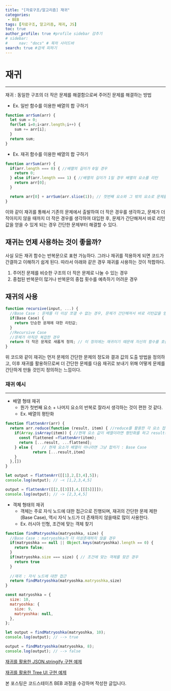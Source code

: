 ```yaml
---
title: "[자료구조/알고리즘] 재귀"
categories:
 - BEB
tags: [자료구조, 알고리즘, 재귀, JS] 
toc: true
author_profile: true #profile sidebar 감추기
# sidebar:
#     nav: "docs" # 목차 사이드바
search: true #검색 피하기
---
```


# 재귀

---------------------------

재귀 : 동일한 구조의 더 작은 문제를 해결함으로써 주어진 문제를 해결하는 방법

- Ex. 일반 함수를 이용한 배열의 합 구하기

```js
function arrSum(arr) {
  let sum = 0;
  for(let i=0;i<arr.length;i++) {
    sum += arr[i];
  }
  return sum;
}
```

- Ex. 재귀 함수를 이용한 배열의 합 구하기

```js
function arrSum(arr) {
  if(arr.length === 0) { //배열의 길이가 0일 경우
    return 0;
  } else if(arr.length === 1) { //배열의 길이가 1일 경우 배열의 요소를 리턴
    return arr[0];
  }

  return arr[0] + arrSum(arr.slice(1)); // 첫번째 요소와 그 밖의 요소로 문제를 나눈다.
}
```

이와 같이 재귀를 통해서 기존의 문제에서 출발하여 더 작은 경우를 생각하고, 문제가 더 작아지지 않을 때까지 더 작은 경우를 생각하여 대입한 후, 문제가 간단해져서 바로 리턴값을 얻을 수 있게 되는 경우 간단한 문제부터 해결할 수 있다.



## 재귀는 언제 사용하는 것이 좋을까?

사실 모든 재귀 함수는 반복문으로 표현 가능하다. 그러나 재귀를 적용하게 되면 코드가 간결하고 이해하기 쉽게 된다. 따라서 아래와 같은 경우 재귀를 사용하는 것이 적합하다.

1. 주어진 문제를 비슷한 구조의 더 작은 문제로 나눌 수 있는 경우
2. 중첩된 반복문이 많거나 반복문의 중첩 횟수를 예측하기 어려운 경우



## 재귀의 사용

```js
function recursive(input, ...) {
  //Base Case : 문제를 더 이상 쪼갤 수 없는 경우, 문제가 간단해져서 바로 리턴값을 얻을 수 있게 	 되는 경우
  if(Base Case) {
    return 단순한 문제에 대한 리턴값;
  }
  //Recursive Case
  //문제가 아직은 복잡한 경우
  return 더 작은 문제로 새롭게 정의; // 이 정의에는 재귀이기 때문에 자신의 함수를 호출한다.
}
```

위 코드와 같이 재귀는 먼저 문제의 간단한 문제의 정도와 결과 값의 도출 방법을 정의하고, 이후 재귀를 활용하므로써 더 간단한 문제를 다음 재귀로 보내기 위해 어떻게 문제를 간단하게 만들 것인지 정의하는 느낌이다.



### 재귀 예시

---------------------------

- 배열 형태 재귀
  - 뭔가 첫번째 요소 + 나머지 요소의 반복로 잘라서 생각하는 것이 편한 것 같다.
  - Ex. 배열의 평탄화

```js
function flattenArr(arr) {
  return arr.reduce(function (result, item) { //reduce를 활용한 각 요소 접근 및 return 할 배열 정의
    if(Array.isArray(item)) { //현재 요소 값이 배열이라면 평탄화를 하고 result와 합치기
      const flattened =flattenArr(item);
      return [...result, ...flattend];
    } else {	// 현재 요소가 배열이 아니라면 그냥 합치기 : Base Case
			return [...result,item]
    }
  },[])
}

let output = flattenArr([[1],2,[3,4],5]);
console.log(output); // -< [1,2,3,4,5]

output = flattenArr([[2,[[3]]],4,[[[5]]]]);
console.log(output); // -> [2,3,4,5]
```

- 객체 형태의 재귀
  - 객체는 주로 자식 노드에 대한 접근으로 진행되며, 재귀의 간단한 문제 제한(Base Case), 역시 자식 노드가 더 존재하지 않을때로 많이 사용한다.
  - Ex. 러시아 인형, 조건에 맞는 객체 찾기

```js
function findMatryoshka(matryoshka, size) {
  //Base Case : matryoshka가 더 이상존재하지 않을 경우
  if(matryoshka == null || Object.keys(matryoshka).length == 0) {
    return false;
  }
  if(matryoshka.size === size) { // 조건에 맞는 객체를 찾은 경우
    return true
  }
  
  //재귀 : 자식 노드에 대한 접근
  return findMatryoshka(matryoshka.matryoshka,size)
}

const matryoshka = {
  size: 10,
  matryoshka: {
    size: 9,
    matryoshka: null,
  },
};

let output = findMatryoshka(matryoshka, 10);
console.log(output); // --> true

output = findMatryoshka(matryoshka, 8);
console.log(output); // --> false
```

[재귀를 활용한 JSON.stringify 구현 예제](https://github.com/apfl99/im-sprint-stringify-json)

[재귀를 활용한 Tree UI 구현 예제](https://github.com/apfl99/im-sprint-tree-ui)


<div class="notice">
  <p>본 포스팅은 코드스테이츠 BEB 과정을 수강하며 작성한 글입니다.</p>
</div>